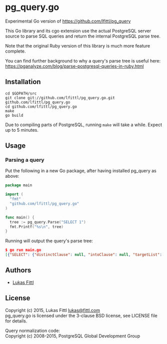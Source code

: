 # pg_query.go

Experimental Go version of https://github.com/lfittl/pg_query

This Go library and its cgo extension use the actual PostgreSQL server source to parse SQL queries and return the internal PostgreSQL parse tree.

Note that the original Ruby version of this library is much more feature complete.

You can find further background to why a query's parse tree is useful here: https://pganalyze.com/blog/parse-postgresql-queries-in-ruby.html


## Installation

```
cd $GOPATH/src
git clone git://github.com/lfittl/pg_query.go.git github.com/lfittl/pg_query.go
cd github.com/lfittl/pg_query.go
make
go build
```

Due to compiling parts of PostgreSQL, running `make` will take a while. Expect up to 5 minutes.


## Usage

### Parsing a query

Put the following in a new Go package, after having installed pg_query as above:

```go
package main

import (
  "fmt"
  "github.com/lfittl/pg_query.go"
)

func main() {
  tree := pg_query.Parse("SELECT 1")
  fmt.Printf("%s\n", tree)
}
```

Running will output the query's parse tree:

```json
$ go run main.go
[{"SELECT": {"distinctClause": null, "intoClause": null, "targetList": [{"RESTARGET": {"name": null, "indirection": null, "val": {"A_CONST": {"val": 1, "location": 7}}, "location": 7}}], "fromClause": null, "whereClause": null, "groupClause": null, "havingClause": null, "windowClause": null, "valuesLists": null, "sortClause": null, "limitOffset": null, "limitCount": null, "lockingClause": null, "withClause": null, "op": 0, "all": false, "larg": null, "rarg": null}}]
```


## Authors

- [Lukas Fittl](mailto:lukas@fittl.com)


## License

Copyright (c) 2015, Lukas Fittl <lukas@fittl.com><br>
pg_query.go is licensed under the 3-clause BSD license, see LICENSE file for details.

Query normalization code:<br>
Copyright (c) 2008-2015, PostgreSQL Global Development Group
